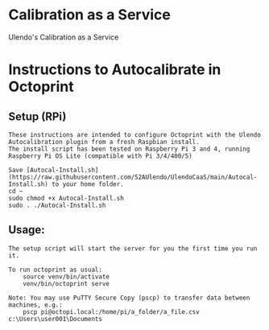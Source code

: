 # Calibration as a Service

Ulendo's Calibration as a Service

# Instructions to Autocalibrate in Octoprint

## Setup (RPi)
	These instructions are intended to configure Octoprint with the Ulendo Autocalibration plugin from a fresh Raspbian install. 
	The install script has been tested on Raspberry Pi 3 and 4, running Raspberry Pi OS Lite (compatible with Pi 3/4/400/5)

	Save [Autocal-Install.sh](https://raw.githubusercontent.com/S2AUlendo/UlendoCaaS/main/Autocal-Install.sh) to your home folder.
	cd ~
	sudo chmod +x Autocal-Install.sh
	sudo . ./Autocal-Install.sh

## Usage:
	The setup script will start the server for you the first time you run it. 

	To run octoprint as usual:
		source venv/bin/activate
		venv/bin/octoprint serve
		
	Note: You may use PuTTY Secure Copy (pscp) to transfer data between machines, e.g.:
		pscp pi@octopi.local:/home/pi/a_folder/a_file.csv c:\Users\user001\Documents
